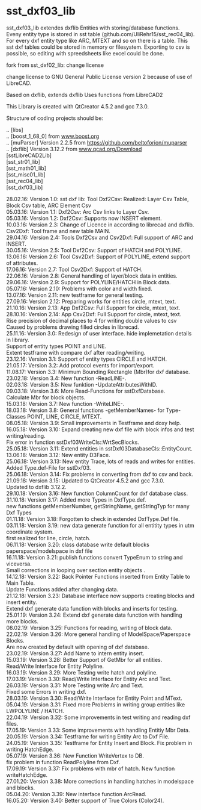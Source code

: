 # sst_dxf03_lib

sst_dxf03_lib extendes dxflib Entities with storing/database functions.
Eveny entity type is stored in sst table (github.com/UliRehr15/sst_rec04_lib).
For every dxf entity type like ARC, MTEXT and so on there is a table.
This sst dxf tables could be stored in memory or filesystem.
Exporting to csv is possible, so editing with spreedsheets
like excel could be done.

fork from sst_dxf02_lib: change license

change license to GNU General Public License version 2 because of use of LibreCAD.

Based on dxflib, extends dxflib
Uses functions from LibreCAD2

This Library is created with QtCreator 4.5.2 and gcc 7.3.0.

Structure of coding projects should be:

.. [libs]  <BR>
.. [boost_1_68_0]  from www.boost.org <BR>
.. [muParser]  Version 2.2.5 from https://github.com/beltoforion/muparser <BR>
.. [dxflib]  Version 3.12.2 from www.qcad.org/Download <BR>
   [sstLibreCAD2Lib]  <BR>
   [sst_str01_lib]  <BR>
   [sst_math01_lib]  <BR>
   [sst_misc01_lib]  <BR>
   [sst_rec04_lib]  <BR>
   [sst_dxf03_lib]  <BR>

28.02.16: Version 1.0: sst dxf lib: Tool Dxf2Csv: Realized: Layer Csv Table, Block Csv table, ARC Element Csv  <BR>
05.03.16: Version 1.1: Dxf2Csv: Arc Csv links to Layer Csv.  <BR>
05.03.16: Version 1.2: Dxf2Csv: Supports now INSERT element.  <BR>
10.03.16: Version 2.3: Change of Licence in according to librecad and dxflib. <BR>
                       Csv2Dxf: Tool frame and new table MAIN.  <BR>
29.04.16: Version 2.4: Tools Dxf2Csv and Csv2Dxf: Full support of ARC and INSERT.  <BR>
30.05.16: Version 2.5: Tool Dxf2Csv: Support of HATCH and POLYLINE.  <BR>
13.06.16: Version 2.6: Tool Csv2Dxf: Support of POLYLINE, extend support of attributes.  <BR>
17.06.16: Version 2.7: Tool Csv2Dxf: Support of HATCH.  <BR>
22.06.16: Version 2.8: General handling of layer/block data in entities.  <BR>
29.06.16: Version 2.9: Support for POLYLINE/HATCH in Block data.  <BR>
05.07.16: Version 2.10: Problems with color and width fixed.  <BR>
13.07.16: Version 2.11: new testframe for general testing.  <BR>
27.09.16: Version 2.12: Preparing works for entities circle, mtext, text. <BR>
21.10.16: Version 2.13: App Dxf2Csv: Full Support for circle, mtext, text. <BR>
28.10.16: Version 2.14: App Csv2Dxf: Full Support for circle, mtext, text. <BR>
                        Rise precision of decimal places to 4 for writing double values to csv <BR>
                        Caused by problems drawing filled circles in librecad. <BR>
25.11.16: Version 3.0: Redesign of user interface. hide implemetation details in library. <BR>
                       Support of entity types POINT and LINE. <BR>
                       Extent testframe with compare dxf after reading/writing. <BR>
23.12.16: Version 3.1: Support of entity types CIRCLE and HATCH. <BR>
21.05.17: Version 3.2: Add protocol events for import/export. <BR>
11.08.17: Version 3.3: Minimum Bounding Rectangle (Mbr)for dxf database. <BR>
23.02.18: Version 3.4: New function -ReadLINE-. <BR>
02.03.18: Version 3.5: New funktion -UpdateAttributesWithID. <BR>
09.03.18: Version 3.6: More Read-Functions for sstDxfDatabase.  <BR>
                       Calculate Mbr for block objects. <BR>
15.03.18: Version 3.7: New function -WriteLINE-. <BR>
18.03.18: Version 3.8: General functions -getMemberNames- for Type-Classes POINT, LINE, CIRCLE, MTEXT. <BR>
08.05.18: Version 3.9: Small improvements in Testframe and doxy help. <BR>
16.05.18: Version 3.10: Expand creating new dxf file with block infos and test writing/reading. <BR>
                        Fix error in function sstDxf03WriteCls::WrtSecBlocks. <BR>
25.05.18: Version 3.11: Extend entities in sstDxf03DatabaseCls::EntityCount. <BR>
13.06.18: Version 3.12: New entity D3Face. <BR>
25.06.18: Version 3.13: New entity Trace, lots of reads and writes for entities. <BR>
                        Added Type.def-File for sstDxf03. <BR>
25.06.18: Version 3.14: Fix problems in converting from dxf to csv and back. <BR>
21.09.18: Version 3.15: Updated to QtCreator 4.5.2 and gcc 7.3.0. <BR>
                        Updated to dxflib 3.12.2. <BR>
29.10.18: Version 3.16: New function ColumnCount for dxf database class. <BR>
31.10.18: Version 3.17: Added more Types in DxfType.def. <BR>
                        new functions getMemberNumber, getStringName, getStringTyp for many Dxf Types <BR>
01.11.18: Version 3.18: Forgotten to check in extended DxfType.Def file. <BR>
03.11.18: Version 3.19: new data generate function for all entitity types in utm coordinate system. <BR>
                        first realized for line, circle, hatch. <BR>
06.11.18: Version 3.20: class database write default blocks paperspace/modelspace in dxf file <BR>
16.11.18: Version 3.21: publish functions convert TypeEnum to string and viceversa. <BR>
                        Small corrections in looping over section entity objects .<BR>
14.12.18: Version 3.22: Back Pointer Functions inserted from Entity Table to Main Table. <BR>
                        Update Functions added after changing data. <BR>
21.12.18: Version 3.23: Database interface now supports creating blocks and insert entity. <BR>
                        Extend dxf generate data function with blocks and inserts for testing. <BR>
25.01.19: Version 3.24: Extend dxf generate data function with handling more blocks. <BR>
08.02.19: Version 3.25: Functions for reading, writing of block data. <BR>
22.02.19: Version 3.26: More general handling of ModelSpace/Paperspace Blocks. <BR>
                        Are now created by default with opening of dxf database. <BR>
23.02.19: Version 3.27: Add Name to intern entity insert. <BR>
15.03.19: Version 3.28: Better Support of GetMbr for all entities. <BR>
                        Read/Write Interface for Entity Polyline.  <BR>
16.03.19: Version 3.29: More Testing write hatch and polyline. <BR>
17.03.19: Version 3.30: Read/Write Interface for Entity Arc and Text. <BR>
26.03.19: Version 3.31: More Testing write Arc and Text. <BR>
                        Fixed some Errors in writing dxf. <BR>
28.03.19: Version 3.30: Read/Write Interface for Entity Point and MText. <BR>
05.04.19: Version 3.31: Fixed more Problems in writing group entities like LWPOLYLINE / HATCH. <BR>
22.04.19: Version 3.32: Some improvements in test writing and reading dxf files. <BR>
17.05.19: Version 3.33: Some improvements with handling Entitiy Mbr Data. <BR>
20.05.19: Version 3.34: Testframe for writing Entity Arc to Dxf File. <BR>
24.05.19: Version 3.35: Testframe for Entity Insert and Block. Fix problem in writing HatchEdge. <BR>
05.07.19: Version 3.36: New Function WriteVertex to DB. <BR>
                        fix problem in function ReadPolyline from Dxf. <BR>
17.09.19: Version 3.37: Fix problems with mbr of hatch. New function writeHatchEdge. <BR>
27.01.20: Version 3.38: More corrections in handling hatches in modelspace and blocks. <BR>
05.04.20: Version 3.39: New interface function ArcRead. <BR>
16.05.20: Version 3.40: Better support of True Colors (Color24). <BR>

